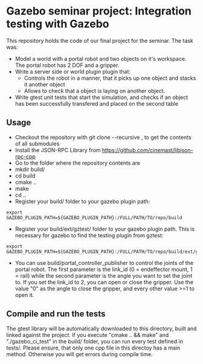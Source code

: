 # Gazebo seminar project: Integration testing with Gazebo
This repository holds the code of our final project for the seminar. The task was:

- Model a world with a portal robot and two objects on it's workspace. The portal robot has 2 DOF and a gripper.
- Write a server side or world plugin plugin that:
  - Controls the robot in a manner, that it picks up one object and stacks it another object
  - Allows to check that a object is laying on another object.
- Write gtest unit tests that start the simulation, and checks if an object has been successfully transfered and placed on the second table

## Usage
- Checkout the repository with git clone --recursive , to get the contents of all submodules
- Install the JSON-RPC Library from https://github.com/cinemast/libjson-rpc-cpp
- Go to the folder where the repository contents are
- mkdir build/
- cd build
- cmake ..
- make
- cd ..
- Register your build/ folder to your gazebo plugin path:
```
export GAZEBO_PLUGIN_PATH=${GAZEBO_PLUGIN_PATH}:/FULL/PATH/TO/repo/build
```
- Register your build/ext/gztest/ folder to your gazebo plugin path. This is necessary for gazebo to find the testing plugin from gztest:
```
export GAZEBO_PLUGIN_PATH=${GAZEBO_PLUGIN_PATH}:/FULL/PATH/TO/repo/build/ext/gztest/
```
- You can use build/portal_controller_publisher to control the joints of the portal robot. The first parameter is the link_id (0 = endeffector mount, 1 = rail) while the second parameter is the angle you want to set the joint to. If you set the link_id to 2, you can open or close the gripper. Use the value "0" as the angle to close the gripper, and every other value >=1 to open it.

## Compile and run the tests
The gtest library will be automatically downloaded to this directory, built and linked against the project. If you execute "cmake .. && make" and "./gazebo_ci_test" in the build/ folder, you can run every test defined in tests/.
Please ensure, that only one cpp file in this directoy has a main method. Otherwise you will get errors during compile time.
